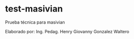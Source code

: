 # test-masivian
Prueba técnica para masivian

Elaborado por: Ing. Pedag. Henry Giovanny Gonzalez Waltero
